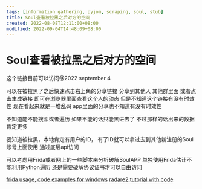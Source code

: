 ```yaml
---
tags: [information gathering, pyjom, scraping, soul, stub]
title: Soul查看被拉黑之后对方的空间
created: 2022-08-08T12:11:00+08:00
modified: 2022-09-04T14:48:09+08:00
---
```


# Soul查看被拉黑之后对方的空间

这个链接目前可以访问@2022 september 4

可以在被拉黑了之后快速点击右上角的分享链接 分享到其他人 其他群里面 或者点击生成链接 即可[在浏览器里面查看这个人的动态](https://w12.soulsmile.cn/activity/#/web/user?targetUserIdEcpt=V2tDVVBvMVVuQlBWVlgvZUh1NEExdz09&userIdEcpt=V2tDVVBvMVVuQlBWVlgvZUh1NEExdz09&shareUserId=dlh1V3ZDbVBsQ2JWVlgvZUh1NEExdz09&titleNum=2&sec=B6QhUWMfVN9d1gb0vEoLCLaY7UPvMN5m) 但是不知道这个链接有没有时效性 现在看起来就是一堆乱码 app里面的分享也不知道有没有时效性

不知道能不能搜索或者遍历 如果不能的话只能黑进去了 不过那样的话出来的数据肯定更多

要知道被拉黑，本地肯定有用户的ID， 有了ID就可以拿过去到其他新注册的Soul账号上面使用 通过底层api访问

可以考虑用Frida或者网上的一些脚本来分析破解SoulAPP 单独使用Frida估计不能利用Python遍历 还是需要破解协议证书才可以自由访问

[frida usage, code examples for windows](https://frida.re/docs/examples/windows/)
[radare2 tutorial with code](https://github.com/ifding/radare2-tutorial)
